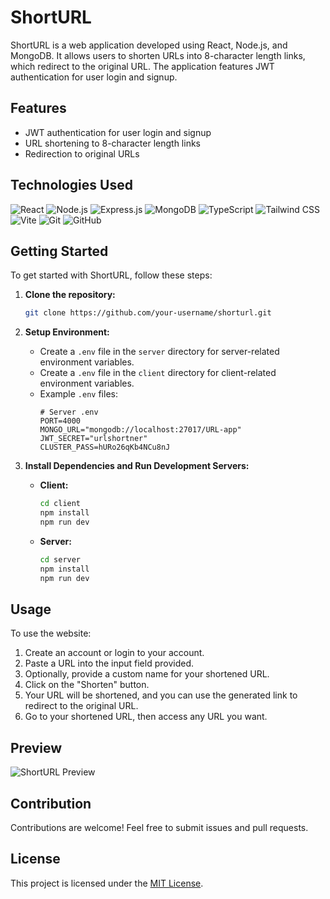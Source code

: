# ShortURL

ShortURL is a web application developed using React, Node.js, and MongoDB. It allows users to shorten URLs into 8-character length links, which redirect to the original URL. The application features JWT authentication for user login and signup.

## Features

- JWT authentication for user login and signup
- URL shortening to 8-character length links
- Redirection to original URLs

## Technologies Used

![React](https://img.shields.io/badge/-React-61DAFB?logo=react&logoColor=white)
![Node.js](https://img.shields.io/badge/-Node.js-339933?logo=node.js&logoColor=white)
![Express.js](https://img.shields.io/badge/-Express.js-000000?logo=express&logoColor=white)
![MongoDB](https://img.shields.io/badge/-MongoDB-47A248?logo=mongodb&logoColor=white)
![TypeScript](https://img.shields.io/badge/-TypeScript-3178C6?logo=typescript&logoColor=white)
![Tailwind CSS](https://img.shields.io/badge/-Tailwind_CSS-38B2AC?logo=tailwind-css&logoColor=white)
![Vite](https://img.shields.io/badge/-Vite-646CFF?logo=vite&logoColor=white)
![Git](https://img.shields.io/badge/-Git-F05032?logo=git&logoColor=white)
![GitHub](https://img.shields.io/badge/-GitHub-181717?logo=github&logoColor=white)

## Getting Started

To get started with ShortURL, follow these steps:

1. **Clone the repository:**

   ```bash
   git clone https://github.com/your-username/shorturl.git
   ```

2. **Setup Environment:**

   - Create a `.env` file in the `server` directory for server-related environment variables.
   - Create a `.env` file in the `client` directory for client-related environment variables.
   - Example `.env` files:
     ```dotenv
     # Server .env
     PORT=4000
     MONGO_URL="mongodb://localhost:27017/URL-app"
     JWT_SECRET="urlshortner"
     CLUSTER_PASS=hURo26qKb4NCu8nJ
     ```

3. **Install Dependencies and Run Development Servers:**
   - **Client:**
     ```bash
     cd client
     npm install
     npm run dev
     ```
   - **Server:**
     ```bash
     cd server
     npm install
     npm run dev
     ```

## Usage

To use the website:

1. Create an account or login to your account.
2. Paste a URL into the input field provided.
3. Optionally, provide a custom name for your shortened URL.
4. Click on the "Shorten" button.
5. Your URL will be shortened, and you can use the generated link to redirect to the original URL.
6. Go to your shortened URL, then access any URL you want.

## Preview

![ShortURL Preview](link-to-your-preview-screenshot)

## Contribution

Contributions are welcome! Feel free to submit issues and pull requests.

## License

This project is licensed under the [MIT License](LICENSE).

